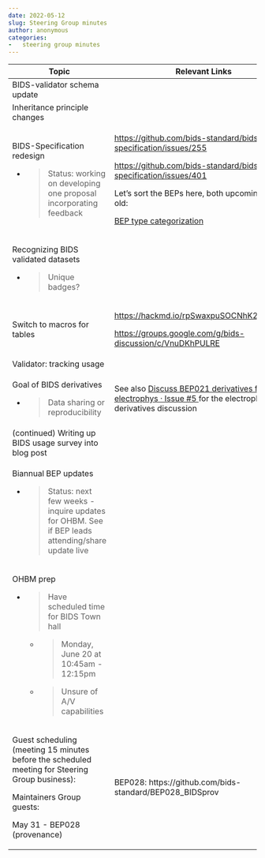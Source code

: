 ```yaml
---
date: 2022-05-12
slug: Steering Group minutes
author: anonymous
categories:
-   steering group minutes
---
```




<!-- more -->




<table>
 <thead>
  <tr class="header">
   <th>
    Topic
   </th>
   <th>
    Relevant Links
   </th>
  </tr>
 </thead>
 <tbody>
  <tr class="odd">
   <td>
    BIDS-validator schema update
   </td>
   <td>
   </td>
  </tr>
  <tr class="even">
   <td>
    Inheritance principle changes
   </td>
  </tr>
  <tr class="odd">
   <td>
    <p>
     BIDS-Specification redesign
    </p>
    <ul>
     <li>
      <blockquote>
       <p>
        Status: working on developing one proposal incorporating feedback
       </p>
      </blockquote>
     </li>
    </ul>
   </td>
   <td>
    <p>
     <a href="https://github.com/bids-standard/bids-specification/issues/255">
      <span class="underline">
       https://github.com/bids-standard/bids-specification/issues/255
      </span>
     </a>
    </p>
    <p>
     <a href="https://github.com/bids-standard/bids-specification/issues/401">
      <span class="underline">
       https://github.com/bids-standard/bids-specification/issues/401
      </span>
     </a>
    </p>
    <p>
     Let’s sort the BEPs here, both upcoming and old:
    </p>
    <p>
     <a href="https://docs.google.com/spreadsheets/d/1im1AmDfEBRtFOtQlv_atUtOH8xyiEmL_QsstKKQ6_eE/edit?usp=sharing">
      <span class="underline">
       BEP type categorization
      </span>
     </a>
    </p>
   </td>
  </tr>
  <tr class="even">
   <td>
    <p>
     Recognizing BIDS validated datasets
    </p>
    <ul>
     <li>
      <blockquote>
       <p>
        Unique badges?
       </p>
      </blockquote>
     </li>
    </ul>
   </td>
   <td>
   </td>
  </tr>
  <tr class="odd">
   <td>
    Switch to macros for tables
   </td>
   <td>
    <p>
     <a href="https://hackmd.io/rpSwaxpuSOCNhK2Tf2F9Cw">
      <span class="underline">
       https://hackmd.io/rpSwaxpuSOCNhK2Tf2F9Cw
      </span>
     </a>
    </p>
    <p>
     <a href="https://groups.google.com/g/bids-discussion/c/VnuDKhPULRE">
      <span class="underline">
       https://groups.google.com/g/bids-discussion/c/VnuDKhPULRE
      </span>
     </a>
    </p>
   </td>
  </tr>
  <tr class="even">
   <td>
    Validator: tracking usage
   </td>
   <td>
   </td>
  </tr>
  <tr class="odd">
   <td>
    <p>
     Goal of BIDS derivatives
    </p>
    <ul>
     <li>
      <blockquote>
       <p>
        Data sharing or reproducibility
       </p>
      </blockquote>
     </li>
    </ul>
   </td>
   <td>
    See also
    <a href="https://github.com/bids-standard/bep021/issues/5">
     <span class="underline">
      Discuss BEP021 derivatives for electrophys · Issue #5
     </span>
    </a>
    for the electrophys derivatives discussion
   </td>
  </tr>
  <tr class="even">
   <td>
    (continued) Writing up BIDS usage survey into blog post
   </td>
   <td>
   </td>
  </tr>
  <tr class="odd">
   <td>
    <p>
     Biannual BEP updates
    </p>
    <ul>
     <li>
      <blockquote>
       <p>
        Status: next few weeks - inquire updates for OHBM. See if BEP leads attending/share update live
       </p>
      </blockquote>
     </li>
    </ul>
   </td>
   <td>
   </td>
  </tr>
  <tr class="even">
   <td>
    <p>
     OHBM prep
    </p>
    <ul>
     <li>
      <blockquote>
       <p>
        Have scheduled time for BIDS Town hall
       </p>
      </blockquote>
      <ul>
       <li>
        <blockquote>
         <p>
          Monday, June 20 at 10:45am - 12:15pm
         </p>
        </blockquote>
       </li>
       <li>
        <blockquote>
         <p>
          Unsure of A/V capabilities
         </p>
        </blockquote>
       </li>
      </ul>
     </li>
    </ul>
   </td>
   <td>
   </td>
  </tr>
  <tr class="odd">
   <td>
    <p>
     Guest scheduling (meeting 15 minutes before the scheduled meeting for Steering Group business):
    </p>
    <p>
     Maintainers Group guests:
    </p>
    <p>
     May 31 - BEP028 (provenance)
    </p>
   </td>
   <td>
    BEP028: https://github.com/bids-standard/BEP028_BIDSprov
   </td>
  </tr>
 </tbody>
</table>
